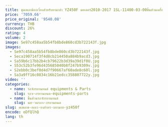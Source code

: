 ```yaml
---
title: ชุดเพลาข้อเหวี่ยงสำหรับยามาฮ่า YZ450F มอเตอร์2010-2017 1SL-11400-03-00ชิ้นส่วนเครื่องยนต์ตลับลูกปืนก้านสูบ
price: '7059.66'
price_original: '9540.08'
currency: THB
discount: 26%
rating: 4
volume: 2
image: Se97c458aa5b54fb8bde860cd3b722143f.jpg
images:
  - Se97c458aa5b54fb8bde860cd3b722143f.jpg
  - Seca190714f3f4d8cb214450a884b9acd3.jpg
  - Sa59b6c17bb2b4cb79622b3d39a39d1f0U.jpg
  - S53c52b3fe96d435685040b8f247b9309v.jpg
  - S2ebb0c3bef0d4d7f90667af60ade8c60l.jpg
  - Sa3a9ff16c0834c16b21edcc358807722y.jpg
video: ''
categories:
  - name: รถจักรยานยนต์ equipments & Parts
    slug: รถจ-กรยานยนต-equipments-parts
  - name: ชิ้นส่วนรถจักรยานยนต์
    slug: นส-วนรถจ-กรยานยนต
slug: ดเพลาข-อเหว-ยงสำหร-บยามาฮ-yz450f
encode: oDfQlhQ
lang: th
---
```

  